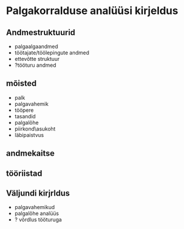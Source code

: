 # Palgakorralduse analüüsi kirjeldus
## Andmestruktuurid
- palgaalgaandmed
- töötajate/töölepingute andmed
- ettevõtte struktuur
- ?tööturu andmed

## mõisted
- palk
- palgavahemik
- tööpere
- tasandid
- palgalõhe
- piirkond\asukoht
- läbipaistvus
## andmekaitse

## tööriistad

## Väljundi kirjrldus
- palgavahemikud
- palgalõhe analüüs
- ? võrdlus tööturuga

